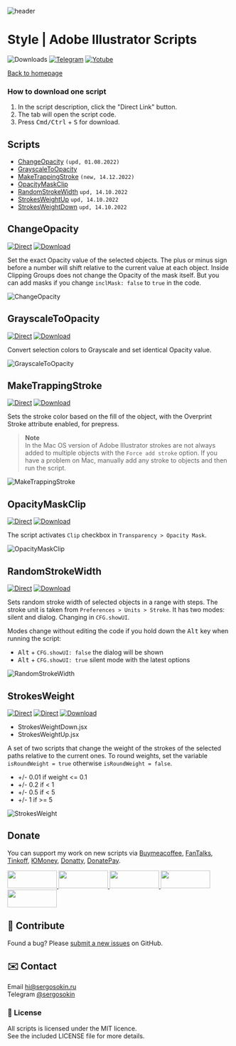 ![header](https://i.ibb.co/mF018gV/emblem.png)
# Style | Adobe Illustrator Scripts

![Downloads](https://img.shields.io/badge/Downloads-23k-27CF7D.svg) [![Telegram](https://img.shields.io/badge/Telegram%20Channel-%40aiscripts-0088CC.svg)](https://t.me/aiscripts) [![Yotube](https://img.shields.io/badge/Youtube-%40SergOsokinArt-FF0000.svg)](https://www.youtube.com/c/SergOsokinArt/videos)

[Back to homepage](../README.md)

### How to download one script 
1. In the script description, click the "Direct Link" button.
2. The tab will open the script code.
3. Press <kbd>Cmd/Ctrl</kbd> + <kbd>S</kbd> for download.

## Scripts
* [ChangeOpacity](https://github.com/creold/illustrator-scripts/blob/master/md/Style.md#changeopacity) `(upd, 01.08.2022)`
* [GrayscaleToOpacity](https://github.com/creold/illustrator-scripts/blob/master/md/Style.md#grayscaletoopacity)
* [MakeTrappingStroke](https://github.com/creold/illustrator-scripts/blob/master/md/Style.md#maketrappingstroke) `(new, 14.12.2022)`
* [OpacityMaskClip](https://github.com/creold/illustrator-scripts/blob/master/md/Style.md#opacitymaskclip)
* [RandomStrokeWidth](https://github.com/creold/illustrator-scripts/blob/master/md/Style.md#randomstrokewidth) `upd, 14.10.2022`
* [StrokesWeightUp](https://github.com/creold/illustrator-scripts/blob/master/md/Style.md#strokesweight) `upd, 14.10.2022`
* [StrokesWeightDown](https://github.com/creold/illustrator-scripts/blob/master/md/Style.md#strokesweight) `upd, 14.10.2022`

## ChangeOpacity
[![Direct](https://img.shields.io/badge/Direct%20Link-ChangeOpacity.jsx-FF6900.svg)](http://bit.do/chngopa) [![Download](https://img.shields.io/badge/Download%20All-Zip%20archive-0088CC.svg)](https://bit.ly/2M0j95N)

Set the exact Opacity value of the selected objects. The plus or minus sign before a number will shift relative to the current value at each object. Inside Clipping Groups does not change the Opacity of the mask itself. But you can add masks if you change `inclMask: false` to `true` in the code. 

![ChangeOpacity](https://i.ibb.co/zP3Vkww/Change-Opacity.gif)

## GrayscaleToOpacity
[![Direct](https://img.shields.io/badge/Direct%20Link-GrayscaleToOpacity.jsx-FF6900.svg)](http://bit.do/graytoopa) [![Download](https://img.shields.io/badge/Download%20All-Zip%20archive-0088CC.svg)](https://bit.ly/2M0j95N)

Convert selection colors to Grayscale and set identical Opacity value.

![GrayscaleToOpacity](https://i.ibb.co/DVfGtkz/Grayscale-To-Opacity.gif)

## MakeTrappingStroke
[![Direct](https://img.shields.io/badge/Direct%20Link-MakeTrappingStroke.jsx-FF6900.svg)](http://bit.do/mktrapstroke) [![Download](https://img.shields.io/badge/Download%20All-Zip%20archive-0088CC.svg)](https://bit.ly/2M0j95N)

Sets the stroke color based on the fill of the object, with the Overprint Stroke attribute enabled, for prepress. 

> **Note**   
> In the Mac OS version of Adobe Illustrator strokes are not always added to multiple objects with the `Force add stroke` option. If you have a problem on Mac, manually add any stroke to objects and then run the script.

![MakeTrappingStroke](https://i.ibb.co/QQkJ451/Make-Trapping-Stroke.gif)

## OpacityMaskClip
[![Direct](https://img.shields.io/badge/Direct%20Link-OpacityMaskClip.jsx-FF6900.svg)](http://bit.do/opamclip) [![Download](https://img.shields.io/badge/Download%20All-Zip%20archive-0088CC.svg)](https://bit.ly/2M0j95N)

The script activates `Clip` checkbox in `Transparency > Opacity Mask`.

![OpacityMaskClip](https://i.ibb.co/k0CBJKq/Opacity-Mask-Clip.gif)

## RandomStrokeWidth
[![Direct](https://img.shields.io/badge/Direct%20Link-RandomStrokeWidth.jsx-FF6900.svg)](http://bit.do/rndstrwd) [![Download](https://img.shields.io/badge/Download%20All-Zip%20archive-0088CC.svg)](https://bit.ly/2M0j95N)

Sets random stroke width of selected objects in a range with steps. The stroke unit is taken from `Preferences > Units > Stroke`. It has two modes: silent and dialog. Changing in `CFG.showUI`.   

Modes change without editing the code if you hold down the <kbd>Alt</kbd> key when running the script:

* <kbd>Alt</kbd> + `CFG.showUI: false` the dialog will be shown
* <kbd>Alt</kbd> + `CFG.showUI: true` silent mode with the latest options

![RandomStrokeWidth](https://i.ibb.co/PQN1qkV/Random-Stroke-Width.gif) 

## StrokesWeight
[![Direct](https://img.shields.io/badge/Direct%20Link-StrokesWeightDown.jsx-FF6900.svg)](http://bit.do/strwtdn) [![Direct](https://img.shields.io/badge/Direct%20Link-StrokesWeightUp.jsx-FF6900.svg)](http://bit.do/strwtup) [![Download](https://img.shields.io/badge/Download%20All-Zip%20archive-0088CC.svg)](https://bit.ly/2M0j95N)

* StrokesWeightDown.jsx
* StrokesWeightUp.jsx

A set of two scripts that change the weight of the strokes of the selected paths relative to the current ones. To round weights, set the variable `isRoundWeight = true` otherwise `isRoundWeight = false`.  

* +/- 0.01 if weight <= 0.1
* +/- 0.2 if < 1
* +/- 0.5 if < 5
* +/- 1 if >= 5

![StrokesWeight](https://i.ibb.co/kKXhnxN/Strokes-Weight.gif)

## Donate
You can support my work on new scripts via [Buymeacoffee], [FanTalks], [Tinkoff], [ЮMoney], [Donatty], [DonatePay].   

[Buymeacoffee]: https://www.buymeacoffee.com/osokin
[FanTalks]: https://fantalks.io/r/sergey
[Tinkoff]: https://www.tinkoff.ru/rm/osokin.sergey127/SN67U9405/
[ЮMoney]: https://yoomoney.ru/to/410011149615582
[Donatty]: https://donatty.com/sergosokin
[DonatePay]: https://new.donatepay.ru/@osokin

<a href="https://www.buymeacoffee.com/osokin">
  <img width="111" height="40" src="https://i.ibb.co/0ssTJQ1/bmc-badge.png">
</a>

<a href="https://fantalks.io/r/sergey">
  <img width="111" height="40" src="https://i.ibb.co/vcds3vF/fantalks-badge.png">
</a>

<a href="https://yoomoney.ru/to/410011149615582">
  <img width="111" height="40" src="https://i.ibb.co/wwrYWJ5/yoomoney-badge.png">
</a>

<a href="https://donatty.com/sergosokin">
  <img width="111" height="40" src="https://i.ibb.co/s61FGCn/donatty-badge.png">
</a>

<a href="https://new.donatepay.ru/@osokin">
  <img width="111" height="40" src="https://i.ibb.co/0KJ94ND/donatepay-badge.png">
</a>

## 🤝 Contribute

Found a bug? Please [submit a new issues](https://github.com/creold/illustrator-scripts/issues) on GitHub.

## ✉️ Contact
Email <hi@sergosokin.ru>  
Telegram [@sergosokin](https://t.me/sergosokin)

### 📝 License

All scripts is licensed under the MIT licence.  
See the included LICENSE file for more details.